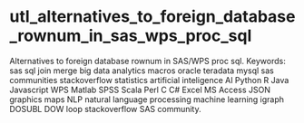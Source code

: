 # utl_alternatives_to_foreign_database_rownum_in_sas_wps_proc_sql
Alternatives to foreign database rownum in SAS/WPS proc sql.  Keywords: sas sql join merge big data analytics macros oracle teradata mysql sas communities stackoverflow statistics artificial inteligence AI Python R Java Javascript WPS Matlab SPSS Scala Perl C C# Excel MS Access JSON graphics maps NLP natural language processing machine learning igraph DOSUBL DOW loop stackoverflow SAS community.
